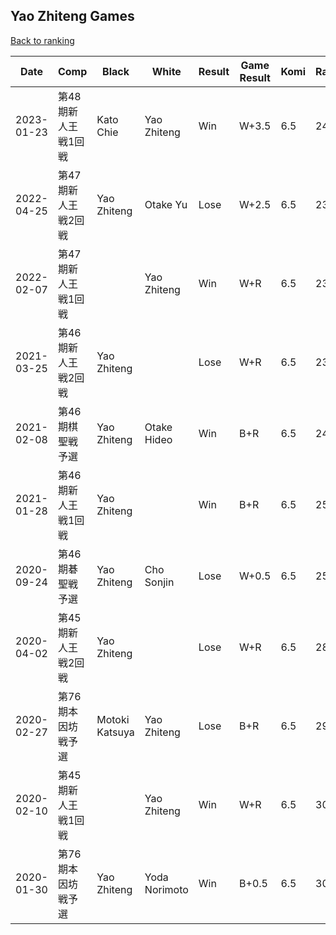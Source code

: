 ## Yao Zhiteng Games

[Back to ranking](../../index.md)




| **Date** | **Comp** | **Black** | **White** | **Result** | **Game Result** | **Komi** | **Rating** | **Diff** | 
| --- | --- | --- | --- | --- | --- | --- | --- | --- |
| 2023-01-23 | 第48期新人王戦1回戦 | Kato Chie | Yao Zhiteng | Win | W+3.5 | 6.5 | 2429 | 81 | 
| 2022-04-25 | 第47期新人王戦2回戦 | Yao Zhiteng | Otake Yu | Lose | W+2.5 | 6.5 | 2348 | 0 | 
| 2022-02-07 | 第47期新人王戦1回戦 |  | Yao Zhiteng | Win | W+R | 6.5 | 2348 | 0 | 
| 2021-03-25 | 第46期新人王戦2回戦 | Yao Zhiteng |  | Lose | W+R | 6.5 | 2348 | -85 | 
| 2021-02-08 | 第46期棋聖戦予選 | Yao Zhiteng | Otake Hideo | Win | B+R | 6.5 | 2433 | -140 | 
| 2021-01-28 | 第46期新人王戦1回戦 | Yao Zhiteng |  | Win | B+R | 6.5 | 2573 | -15 | 
| 2020-09-24 | 第46期碁聖戦予選 | Yao Zhiteng | Cho Sonjin | Lose | W+0.5 | 6.5 | 2588 | -250 | 
| 2020-04-02 | 第45期新人王戦2回戦 | Yao Zhiteng |  | Lose | W+R | 6.5 | 2838 | -83 | 
| 2020-02-27 | 第76期本因坊戦予選 | Motoki Katsuya | Yao Zhiteng | Lose | B+R | 6.5 | 2921 | -153 | 
| 2020-02-10 | 第45期新人王戦1回戦 |  | Yao Zhiteng | Win | W+R | 6.5 | 3074 | -3 | 
| 2020-01-30 | 第76期本因坊戦予選 | Yao Zhiteng | Yoda Norimoto | Win | B+0.5 | 6.5 | 3077 | missing |




